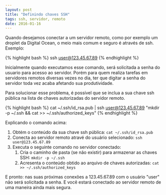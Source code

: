 ```yaml
---
layout: post
title: "Definindo chaves SSH"
tags: ssh, servidor, remoto
date: 2016-01-16
---
```


Quando desejamos conectar a um servidor remoto, como por exemplo um droplet da
Digital Ocean, o meio mais comum e seguro é através de ssh. Exemplo:

{% highlight bash %}
  ssh user@123.45.67.89
{% endhighlight %}

Inicialmente quando executamos esse comando, será solicitada a senha do usuario
para acesso ao servidor. Porém para quem realiza tarefas em servidores remotos
diversas vezes no dia, ter que digitar a senha do servidor toda vez acaba
afetando sua produtividade.

Para solucionar esse problema, é possível que se inclua a sua chave ssh pública
na lista de chaves autorizadas do servidor remoto.

{% highlight bash %}
  cat ~/.ssh/id_rsa.pub | ssh user@123.45.67.89 "mkdir -p ~/.ssh && cat >> ~/.ssh/authorized_keys"
{% endhighlight %}

Explicando o comando acima:

1. Obtém o conteúdo da sua chave ssh pública: ``cat ~/.ssh/id_rsa.pub``
2. Conecta ao servidor remoto atravé do usuário selecionado:
``ssh user@123.45.67.89``
3. Executa o seguinte comando no servidor conectado:
    1. Cria o caminho de pasta (se não existir) para armazenar as chaves SSH:
    ``mkdir -p ~/.ssh``
    2. Acresenta o conteúdo obtido ao arquivo de chaves autorizadas:
    ``cat >> ~/.ssh/authorized_keys``

E pronto: nas suas próximas conexões a 123.45.67.89 com o usuário "user" não
será solicitada a senha. E você estará conectado ao servidor remoto de uma
maneira ainda mais segura.